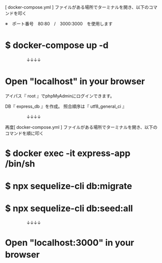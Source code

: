 [ docker-compose.yml ] ファイルがある場所でターミナルを開き、以下のコマンドを叩く　　

※　ポート番号　80:80　/　3000:3000　を使用します
# $ docker-compose up -d　

　　　　　↓↓↓↓
     
# Open "localhost" in your browser　
アイパス『 root 』でphpMyAdminにログインできます。

DB『 express_db 』を作成。
照合順序は『 utf8_general_ci 』　　

　　　　　↓↓↓↓　　
     
再度[ docker-compose.yml ] ファイルがある場所でターミナルを開き、以下のコマンドを順に叩く

# $ docker exec -it express-app /bin/sh
# $ npx sequelize-cli db:migrate
# $ npx sequelize-cli db:seed:all

　　　　　↓↓↓↓
# Open "localhost:3000" in your browser　
